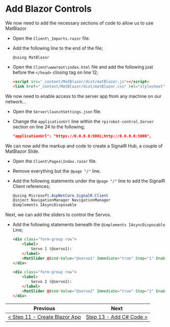 # Add Blazor Controls #

We now need to add the necessary sections of code to allow us to use MatBlazor

- Open the `Client\_Imports.razor` file.
- Add the following line to the end of the file;

    ```
    @using MatBlazor
    ```

- Open the `Client\wwwroot\index.html` file and add the following just before the `</head>` closing tag on line 12;

    ```html
    <script src="_content/MatBlazor/dist/matBlazor.js"></script>
    <link href="_content/MatBlazor/dist/matBlazor.css" rel="stylesheet" />
    ```

We now need to enable access to the server app from any machine on our network...

- Open the `Server\launchSettings.json` file.
- Change the `applicationUrl` line within the `rpirobot-control.Server` section on line 24 to the following;

    ```json
    "applicationUrl": "https://0.0.0.0:5001;http://0.0.0.0:5000",
    ```
We can now add the markup and code to create a SignalR Hub, a couple of MatBlazor Slide.

- Open the `Client\Pages\Index.razor` file.
- Remove everything but the `@page "/"` line.
- Add the following statements under the `@page "/"` line to add the SignalR Client references;

    ```cs
    @using Microsoft.AspNetCore.SignalR.Client
    @inject NavigationManager NavigationManager
    @implements IAsyncDisposable
    ```

Next, we can add the sliders to control the Servos.

- Add the following statements beneath the `@implements IAsyncDisposable` Line;

    ```html
    <div class="form-group row">
        <label>
            Servo 1 (@servo1):
        </label>
        <MatSlider @bind-Value="@servo1" Immediate="true" Step="1" EnableStep="true" ValueMin="0" ValueMax="180" Markers="true" Pin="true" TValue="int" Discrete="true"></MatSlider>
    </div>

    <div class="form-group row">
        <label>
            Servo 2 (@servo2):
        </label>
        <MatSlider @bind-Value="@servo2" Immediate="true" Step="1" EnableStep="true" ValueMin="0" ValueMax="180" Markers="true" Pin="true" TValue="int" Discrete="true"></MatSlider>
    </div>
    ```

| Previous | Next |
| -------- | ---- |
| [< Step 11 - Create Blazor App](11-create-blazor-app.md) | [Step 13 - Add C# Code >](13-add-control-code.md) |